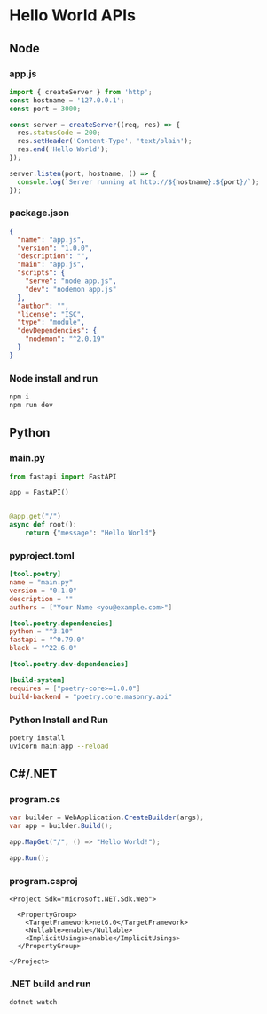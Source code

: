 # Hello World APIs

## Node

### app.js

```javascript
import { createServer } from 'http';
const hostname = '127.0.0.1';
const port = 3000;

const server = createServer((req, res) => {
  res.statusCode = 200;
  res.setHeader('Content-Type', 'text/plain');
  res.end('Hello World');
});

server.listen(port, hostname, () => {
  console.log(`Server running at http://${hostname}:${port}/`);
});
```

### package.json

```json
{
  "name": "app.js",
  "version": "1.0.0",
  "description": "",
  "main": "app.js",
  "scripts": {
    "serve": "node app.js",
    "dev": "nodemon app.js"
  },
  "author": "",
  "license": "ISC",
  "type": "module",
  "devDependencies": {
    "nodemon": "^2.0.19"
  }
}
```

### Node install and run

```bash
npm i
npm run dev
```

## Python

### main.py

```python
from fastapi import FastAPI

app = FastAPI()


@app.get("/")
async def root():
    return {"message": "Hello World"}
```

### pyproject.toml

```toml
[tool.poetry]
name = "main.py"
version = "0.1.0"
description = ""
authors = ["Your Name <you@example.com>"]

[tool.poetry.dependencies]
python = "^3.10"
fastapi = "^0.79.0"
black = "^22.6.0"

[tool.poetry.dev-dependencies]

[build-system]
requires = ["poetry-core>=1.0.0"]
build-backend = "poetry.core.masonry.api"
```

### Python Install and Run

```bash
poetry install
uvicorn main:app --reload
```

## C#/.NET

### program.cs

```csharp
var builder = WebApplication.CreateBuilder(args);
var app = builder.Build();

app.MapGet("/", () => "Hello World!");

app.Run();
```

### program.csproj

```csproj
<Project Sdk="Microsoft.NET.Sdk.Web">

  <PropertyGroup>
    <TargetFramework>net6.0</TargetFramework>
    <Nullable>enable</Nullable>
    <ImplicitUsings>enable</ImplicitUsings>
  </PropertyGroup>

</Project>
```

### .NET build and run

```bash
dotnet watch
```